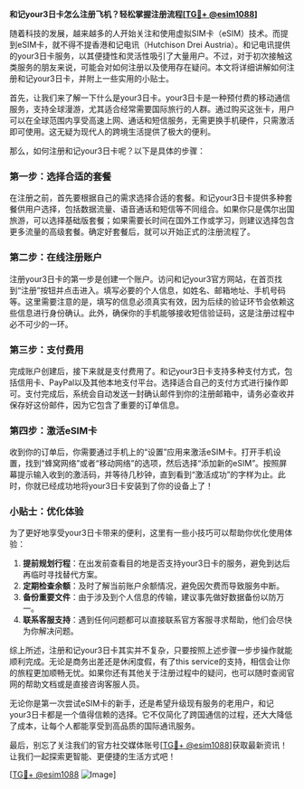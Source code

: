 **和记your3日卡怎么注册飞机？轻松掌握注册流程[[TG💪+ @esim1088](https://t.me/s/esim1088)]**

随着科技的发展，越来越多的人开始关注和使用虚拟SIM卡（eSIM）技术。而提到eSIM卡，就不得不提香港和记电讯（Hutchison Drei Austria）。和记电讯提供的your3日卡服务，以其便捷性和灵活性吸引了大量用户。不过，对于初次接触这类服务的朋友来说，可能会对如何注册以及使用存在疑问。本文将详细讲解如何注册和记your3日卡，并附上一些实用的小贴士。

首先，让我们来了解一下什么是your3日卡。your3日卡是一种预付费的移动通信服务，支持全球漫游，尤其适合经常需要国际旅行的人群。通过购买这张卡，用户可以在全球范围内享受高速上网、通话和短信服务，无需更换手机硬件，只需激活即可使用。这无疑为现代人的跨境生活提供了极大的便利。

那么，如何注册和记your3日卡呢？以下是具体的步骤：

### 第一步：选择合适的套餐

在注册之前，首先要根据自己的需求选择合适的套餐。和记your3日卡提供多种套餐供用户选择，包括数据流量、语音通话和短信等不同组合。如果你只是偶尔出国旅游，可以选择基础版套餐；如果需要长时间在国外工作或学习，则建议选择包含更多流量的高级套餐。确定好套餐后，就可以开始正式的注册流程了。

### 第二步：在线注册账户

注册your3日卡的第一步是创建一个账户。访问和记your3官方网站，在首页找到“注册”按钮并点击进入。填写必要的个人信息，如姓名、邮箱地址、手机号码等。这里需要注意的是，填写的信息必须真实有效，因为后续的验证环节会依赖这些信息进行身份确认。此外，确保你的手机能够接收短信验证码，这是注册过程中必不可少的一环。

### 第三步：支付费用

完成账户创建后，接下来就是支付费用了。和记your3日卡支持多种支付方式，包括信用卡、PayPal以及其他本地支付平台。选择适合自己的支付方式进行操作即可。支付完成后，系统会自动发送一封确认邮件到你的注册邮箱中，请务必查收并保存好这份邮件，因为它包含了重要的订单信息。

### 第四步：激活eSIM卡

收到你的订单后，你需要通过手机上的“设置”应用来激活eSIM卡。打开手机设置，找到“蜂窝网络”或者“移动网络”的选项，然后选择“添加新的eSIM”。按照屏幕提示输入收到的激活码，并等待几秒钟，直到看到“激活成功”的字样为止。此时，你就已经成功地将your3日卡安装到了你的设备上了！

### 小贴士：优化体验

为了更好地享受your3日卡带来的便利，这里有一些小技巧可以帮助你优化使用体验：

1. **提前规划行程**：在出发前查看目的地是否支持your3日卡的服务，避免到达后再临时寻找替代方案。
2. **定期检查余额**：及时了解当前账户余额情况，避免因欠费而导致服务中断。
3. **备份重要文件**：由于涉及到个人信息的传输，建议事先做好数据备份以防万一。
4. **联系客服支持**：遇到任何问题都可以直接联系官方客服寻求帮助，他们会尽快为你解决问题。

综上所述，注册和记your3日卡其实并不复杂，只要按照上述步骤一步步操作就能顺利完成。无论是商务出差还是休闲度假，有了this service的支持，相信会让你的旅程更加顺畅无忧。如果你还有其他关于注册过程中的疑问，也可以随时查阅官网的帮助文档或是直接咨询客服人员。

无论你是第一次尝试eSIM卡的新手，还是希望升级现有服务的老用户，和记your3日卡都是一个值得信赖的选择。它不仅简化了跨国通信的过程，还大大降低了成本，让每个人都能享受到高品质的国际通讯服务。

最后，别忘了关注我们的官方社交媒体账号[[TG💪+ @esim1088](https://t.me/s/esim1088)]获取最新资讯！让我们一起探索更智能、更便捷的生活方式吧！

[[TG💪+ @esim1088](https://t.me/s/esim1088) ![Image](https://i.postimg.cc/4NQfJmqS/Snipaste-2025-05-13-00-14-12.png)]